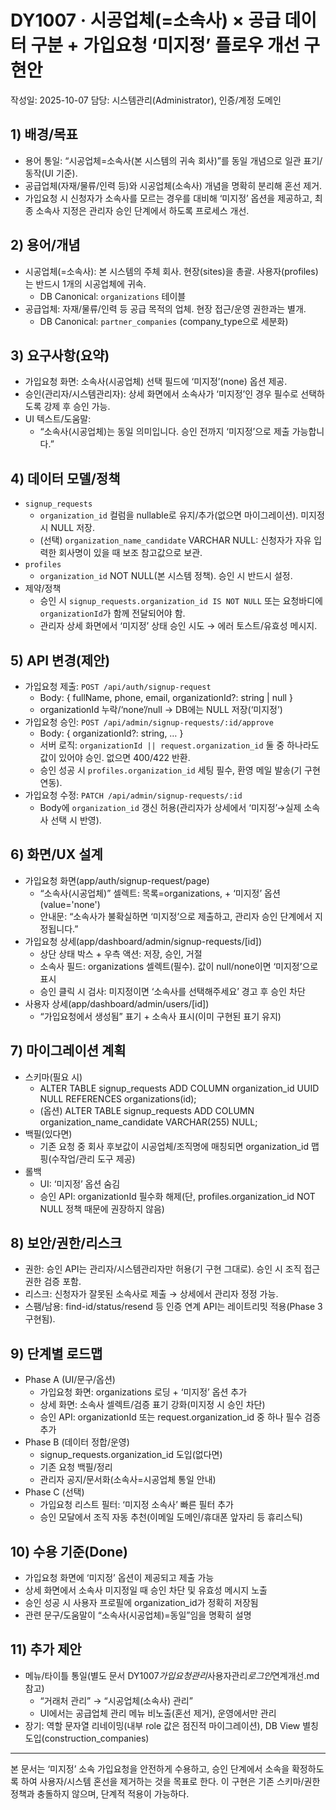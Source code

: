 # DY1007 · 시공업체(=소속사) × 공급 데이터 구분 + 가입요청 ‘미지정’ 플로우 개선 구현안

작성일: 2025-10-07
담당: 시스템관리(Administrator), 인증/계정 도메인

## 1) 배경/목표

- 용어 통일: “시공업체=소속사(본 시스템의 귀속 회사)”를 동일 개념으로 일관 표기/동작(UI 기준).
- 공급업체(자재/물류/인력 등)와 시공업체(소속사) 개념을 명확히 분리해 혼선 제거.
- 가입요청 시 신청자가 소속사를 모르는 경우를 대비해 ‘미지정’ 옵션을 제공하고, 최종 소속사 지정은 관리자 승인 단계에서 하도록 프로세스 개선.

## 2) 용어/개념

- 시공업체(=소속사): 본 시스템의 주체 회사. 현장(sites)을 총괄. 사용자(profiles)는 반드시 1개의 시공업체에 귀속.
  - DB Canonical: `organizations` 테이블
- 공급업체: 자재/물류/인력 등 공급 목적의 업체. 현장 접근/운영 권한과는 별개.
  - DB Canonical: `partner_companies` (company_type으로 세분화)

## 3) 요구사항(요약)

- 가입요청 화면: 소속사(시공업체) 선택 필드에 ‘미지정’(none) 옵션 제공.
- 승인(관리자/시스템관리자): 상세 화면에서 소속사가 ‘미지정’인 경우 필수로 선택하도록 강제 후 승인 가능.
- UI 텍스트/도움말:
  - “소속사(시공업체)는 동일 의미입니다. 승인 전까지 ‘미지정’으로 제출 가능합니다.”

## 4) 데이터 모델/정책

- `signup_requests`
  - `organization_id` 컬럼을 nullable로 유지/추가(없으면 마이그레이션). 미지정 시 NULL 저장.
  - (선택) `organization_name_candidate` VARCHAR NULL: 신청자가 자유 입력한 회사명이 있을 때 보조 참고값으로 보관.
- `profiles`
  - `organization_id` NOT NULL(본 시스템 정책). 승인 시 반드시 설정.
- 제약/정책
  - 승인 시 `signup_requests.organization_id IS NOT NULL` 또는 요청바디에 `organizationId`가 함께 전달되어야 함.
  - 관리자 상세 화면에서 ‘미지정’ 상태 승인 시도 → 에러 토스트/유효성 메시지.

## 5) API 변경(제안)

- 가입요청 제출: `POST /api/auth/signup-request`
  - Body: { fullName, phone, email, organizationId?: string | null }
  - organizationId 누락/‘none’/null → DB에는 NULL 저장(‘미지정’)
- 가입요청 승인: `POST /api/admin/signup-requests/:id/approve`
  - Body: { organizationId?: string, … }
  - 서버 로직: `organizationId || request.organization_id` 둘 중 하나라도 값이 있어야 승인. 없으면 400/422 반환.
  - 승인 성공 시 `profiles.organization_id` 세팅 필수, 환영 메일 발송(기 구현 연동).
- 가입요청 수정: `PATCH /api/admin/signup-requests/:id`
  - Body에 `organization_id` 갱신 허용(관리자가 상세에서 ‘미지정’→실제 소속사 선택 시 반영).

## 6) 화면/UX 설계

- 가입요청 화면(app/auth/signup-request/page)
  - “소속사(시공업체)” 셀렉트: 목록=organizations, + ‘미지정’ 옵션(value='none')
  - 안내문: “소속사가 불확실하면 ‘미지정’으로 제출하고, 관리자 승인 단계에서 지정됩니다.”
- 가입요청 상세(app/dashboard/admin/signup-requests/[id])
  - 상단 상태 박스 + 우측 액션: 저장, 승인, 거절
  - 소속사 필드: organizations 셀렉트(필수). 값이 null/none이면 ‘미지정’으로 표시
  - 승인 클릭 시 검사: 미지정이면 ‘소속사를 선택해주세요’ 경고 후 승인 차단
- 사용자 상세(app/dashboard/admin/users/[id])
  - “가입요청에서 생성됨” 표기 + 소속사 표시(이미 구현된 표기 유지)

## 7) 마이그레이션 계획

- 스키마(필요 시)
  - ALTER TABLE signup_requests ADD COLUMN organization_id UUID NULL REFERENCES organizations(id);
  - (옵션) ALTER TABLE signup_requests ADD COLUMN organization_name_candidate VARCHAR(255) NULL;
- 백필(있다면)
  - 기존 요청 중 회사 후보값이 시공업체/조직명에 매칭되면 organization_id 맵핑(수작업/관리 도구 제공)
- 롤백
  - UI: ‘미지정’ 옵션 숨김
  - 승인 API: organizationId 필수화 해제(단, profiles.organization_id NOT NULL 정책 때문에 권장하지 않음)

## 8) 보안/권한/리스크

- 권한: 승인 API는 관리자/시스템관리자만 허용(기 구현 그대로). 승인 시 조직 접근권한 검증 포함.
- 리스크: 신청자가 잘못된 소속사로 제출 → 상세에서 관리자 정정 가능.
- 스팸/남용: find-id/status/resend 등 인증 연계 API는 레이트리밋 적용(Phase 3 구현됨).

## 9) 단계별 로드맵

- Phase A (UI/문구/옵션)
  - 가입요청 화면: organizations 로딩 + ‘미지정’ 옵션 추가
  - 상세 화면: 소속사 셀렉트/검증 표기 강화(미지정 시 승인 차단)
  - 승인 API: organizationId 또는 request.organization_id 중 하나 필수 검증 추가
- Phase B (데이터 정합/운영)
  - signup_requests.organization_id 도입(없다면)
  - 기존 요청 백필/정리
  - 관리자 공지/문서화(소속사=시공업체 통일 안내)
- Phase C (선택)
  - 가입요청 리스트 필터: ‘미지정 소속사’ 빠른 필터 추가
  - 승인 모달에서 조직 자동 추천(이메일 도메인/휴대폰 앞자리 등 휴리스틱)

## 10) 수용 기준(Done)

- 가입요청 화면에 ‘미지정’ 옵션이 제공되고 제출 가능
- 상세 화면에서 소속사 미지정일 때 승인 차단 및 유효성 메시지 노출
- 승인 성공 시 사용자 프로필에 organization_id가 정확히 저장됨
- 관련 문구/도움말이 “소속사(시공업체)=동일”임을 명확히 설명

## 11) 추가 제안

- 메뉴/타이틀 통일(별도 문서 DY1007*가입요청관리*사용자관리*로그인*연계개선.md 참고)
  - “거래처 관리” → “시공업체(소속사) 관리”
  - UI에서는 공급업체 관리 메뉴 비노출(혼선 제거), 운영에서만 관리
- 장기: 역할 문자열 리네이밍(내부 role 값은 점진적 마이그레이션), DB View 별칭 도입(construction_companies)

---

본 문서는 ‘미지정’ 소속 가입요청을 안전하게 수용하고, 승인 단계에서 소속을 확정하도록 하여 사용자/시스템 혼선을 제거하는 것을 목표로 한다. 이 구현은 기존 스키마/권한 정책과 충돌하지 않으며, 단계적 적용이 가능하다.
